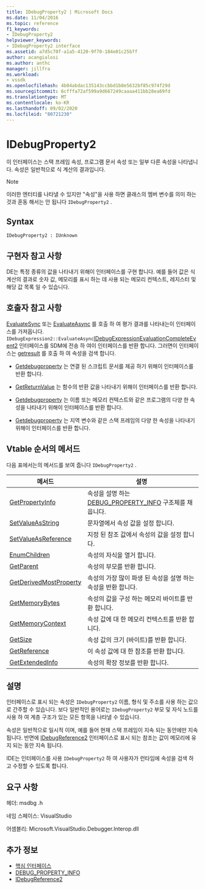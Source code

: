 ```yaml
---
title: IDebugProperty2 | Microsoft Docs
ms.date: 11/04/2016
ms.topic: reference
f1_keywords:
- IDebugProperty2
helpviewer_keywords:
- IDebugProperty2 interface
ms.assetid: a7d5c70f-a1a5-4120-9f70-184e01c25bff
author: acangialosi
ms.author: anthc
manager: jillfra
ms.workload:
- vssdk
ms.openlocfilehash: 4b04abdac135143ccbbd1b8e5632bf85c974f29d
ms.sourcegitcommit: 6cfffa72af599a9d667249caaaa411bb28ea69fd
ms.translationtype: MT
ms.contentlocale: ko-KR
ms.lasthandoff: 09/02/2020
ms.locfileid: "80721230"
---
```

# <a name="idebugproperty2"></a>IDebugProperty2
이 인터페이스는 스택 프레임 속성, 프로그램 문서 속성 또는 일부 다른 속성을 나타냅니다. 속성은 일반적으로 식 계산의 결과입니다.

> [!NOTE]
> 이러한 엔터티를 나타낼 수 있지만 "속성"을 사용 하면 클래스의 멤버 변수를 의미 하는 것과 혼동 해서는 안 됩니다 `IDebugProperty2` .

## <a name="syntax"></a>Syntax

```
IDebugProperty2 : IUnknown
```

## <a name="notes-for-implementers"></a>구현자 참고 사항
 DE는 특정 종류의 값을 나타내기 위해이 인터페이스를 구현 합니다. 예를 들어 값은 식 계산의 결과로 숫자 값, 메모리를 표시 하는 데 사용 되는 메모리 컨텍스트, 레지스터 및 해당 값 목록 일 수 있습니다.

## <a name="notes-for-callers"></a>호출자 참고 사항
 [EvaluateSync](../../../extensibility/debugger/reference/idebugexpression2-evaluatesync.md) 또는 [EvaluateAsync](../../../extensibility/debugger/reference/idebugexpression2-evaluateasync.md) 를 호출 하 여 평가 결과를 나타내는이 인터페이스를 가져옵니다. `IDebugExpression2::EvaluateAsync`[IDebugExpressionEvaluationCompleteEvent2](../../../extensibility/debugger/reference/idebugexpressionevaluationcompleteevent2.md) 인터페이스를 SDM에 전송 하 여이 인터페이스를 반환 합니다. 그러면이 인터페이스는 [getresult](../../../extensibility/debugger/reference/idebugexpressionevaluationcompleteevent2-getresult.md) 를 호출 하 여 속성을 검색 합니다.

- [Getdebugproperty](../../../extensibility/debugger/reference/idebugpropertycreateevent2-getdebugproperty.md) 는 연결 된 스크립트 문서를 제공 하기 위해이 인터페이스를 반환 합니다.

- [GetReturnValue](../../../extensibility/debugger/reference/idebugreturnvalueevent2-getreturnvalue.md) 는 함수의 반환 값을 나타내기 위해이 인터페이스를 반환 합니다.

- [Getdebugproperty](../../../extensibility/debugger/reference/idebugprogram2-getdebugproperty.md) 는 이름 또는 메모리 컨텍스트와 같은 프로그램의 다양 한 속성을 나타내기 위해이 인터페이스를 반환 합니다.

- [Getdebugproperty](../../../extensibility/debugger/reference/idebugstackframe2-getdebugproperty.md) 는 지역 변수와 같은 스택 프레임의 다양 한 속성을 나타내기 위해이 인터페이스를 반환 합니다.

## <a name="methods-in-vtable-order"></a>Vtable 순서의 메서드
 다음 표에서는의 메서드를 보여 줍니다 `IDebugProperty2` .

|메서드|설명|
|------------|-----------------|
|[GetPropertyInfo](../../../extensibility/debugger/reference/idebugproperty2-getpropertyinfo.md)|속성을 설명 하는 [DEBUG_PROPERTY_INFO](../../../extensibility/debugger/reference/debug-property-info.md) 구조체를 채웁니다.|
|[SetValueAsString](../../../extensibility/debugger/reference/idebugproperty2-setvalueasstring.md)|문자열에서 속성 값을 설정 합니다.|
|[SetValueAsReference](../../../extensibility/debugger/reference/idebugproperty2-setvalueasreference.md)|지정 된 참조 값에서 속성의 값을 설정 합니다.|
|[EnumChildren](../../../extensibility/debugger/reference/idebugproperty2-enumchildren.md)|속성의 자식을 열거 합니다.|
|[GetParent](../../../extensibility/debugger/reference/idebugproperty2-getparent.md)|속성의 부모를 반환 합니다.|
|[GetDerivedMostProperty](../../../extensibility/debugger/reference/idebugproperty2-getderivedmostproperty.md)|속성의 가장 많이 파생 된 속성을 설명 하는 속성을 반환 합니다.|
|[GetMemoryBytes](../../../extensibility/debugger/reference/idebugproperty2-getmemorybytes.md)|속성의 값을 구성 하는 메모리 바이트를 반환 합니다.|
|[GetMemoryContext](../../../extensibility/debugger/reference/idebugproperty2-getmemorycontext.md)|속성 값에 대 한 메모리 컨텍스트를 반환 합니다.|
|[GetSize](../../../extensibility/debugger/reference/idebugproperty2-getsize.md)|속성 값의 크기 (바이트)를 반환 합니다.|
|[GetReference](../../../extensibility/debugger/reference/idebugproperty2-getreference.md)|이 속성 값에 대 한 참조를 반환 합니다.|
|[GetExtendedInfo](../../../extensibility/debugger/reference/idebugproperty2-getextendedinfo.md)|속성의 확장 정보를 반환 합니다.|

## <a name="remarks"></a>설명
 인터페이스로 표시 되는 속성은 `IDebugProperty2` 이름, 형식 및 주소를 사용 하는 값으로 간주할 수 있습니다. 보다 일반적인 용어로는 `IDebugProperty2` 부모 및 자식 노드를 사용 하 여 계층 구조가 있는 모든 항목을 나타낼 수 있습니다.

 속성은 일반적으로 일시적 이며, 예를 들어 현재 스택 프레임이 지속 되는 동안에만 지속 됩니다. 반면에 [IDebugReference2](../../../extensibility/debugger/reference/idebugreference2.md) 인터페이스로 표시 되는 참조는 값이 메모리에 유지 되는 동안 지속 됩니다.

 IDE는 인터페이스를 사용 `IDebugProperty2` 하 여 사용자가 런타임에 속성을 검색 하 고 수정할 수 있도록 합니다.

## <a name="requirements"></a>요구 사항
 헤더: msdbg .h

 네임 스페이스: VisualStudio

 어셈블리: Microsoft.VisualStudio.Debugger.Interop.dll

## <a name="see-also"></a>추가 정보
- [핵심 인터페이스](../../../extensibility/debugger/reference/core-interfaces.md)
- [DEBUG_PROPERTY_INFO](../../../extensibility/debugger/reference/debug-property-info.md)
- [IDebugReference2](../../../extensibility/debugger/reference/idebugreference2.md)
